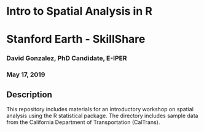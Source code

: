 # Intro to Spatial Analysis in R
# Stanford Earth - SkillShare

### David Gonzalez, PhD Candidate, E-IPER
### May 17, 2019

## Description
This repository includes materials for an introductory workshop on spatial analysis using the R statistical package. The directory includes sample data from the California Department of Transportation (CalTrans).
